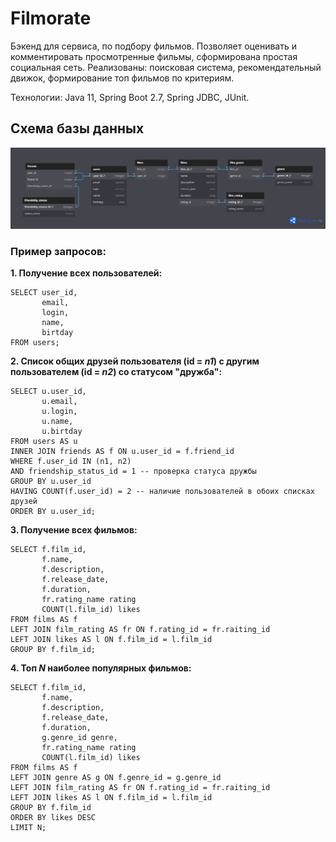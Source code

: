 # Filmorate
Бэкенд для сервиса, по подбору фильмов. Позволяет оценивать и комментировать просмотренные
фильмы, сформирована простая социальная сеть. Реализованы: поисковая система,
рекомендательный движок, формирование топ фильмов по критериям.

Технологии:
Java 11, Spring Boot 2.7, Spring JDBC, JUnit.

## Схема базы данных
![Схема БД](src/main/resources/BD_scheme.png)

### Пример запросов:
**1. Получение всех пользователей:**
```
SELECT user_id,
       email,
       login,
       name,
       birtday
FROM users;      
```
**2. Список общих друзей пользователя (id = _n1_) с другим пользователем (id = _n2_) cо статусом "дружба":**
```
SELECT u.user_id,
       u.email,
       u.login,
       u.name,
       u.birtday
FROM users AS u
INNER JOIN friends AS f ON u.user_id = f.friend_id
WHERE f.user_id IN (n1, n2)
AND friendship_status_id = 1 -- проверка статуса дружбы
GROUP BY u.user_id
HAVING COUNT(f.user_id) = 2 -- наличие пользователей в обоих списках друзей
ORDER BY u.user_id;
```
**3. Получение всех фильмов:**
```
SELECT f.film_id,
       f.name,
       f.description,
       f.release_date,
       f.duration,
       fr.rating_name rating
       COUNT(l.film_id) likes
FROM films AS f
LEFT JOIN film_rating AS fr ON f.rating_id = fr.raiting_id
LEFT JOIN likes AS l ON f.film_id = l.film_id
GROUP BY f.film_id;
```
**4. Топ _N_ наиболее популярных фильмов:**
```
SELECT f.film_id,
       f.name,
       f.description,
       f.release_date,
       f.duration,
       g.genre_id genre,
       fr.rating_name rating
       COUNT(l.film_id) likes
FROM films AS f
LEFT JOIN genre AS g ON f.genre_id = g.genre_id
LEFT JOIN film_rating AS fr ON f.rating_id = fr.raiting_id
LEFT JOIN likes AS l ON f.film_id = l.film_id
GROUP BY f.film_id
ORDER BY likes DESC
LIMIT N;
```
